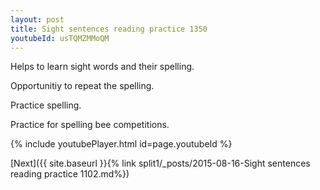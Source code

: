 ```yaml
---
layout: post
title: Sight sentences reading practice 1350
youtubeId: usTQMZMMoQM
---
```

 
 
Helps to learn sight words and their spelling.

Opportunitiy to repeat the spelling. 

Practice spelling. 
 
Practice for spelling bee competitions. 
 
{% include youtubePlayer.html id=page.youtubeId %}
 
 

[Next]({{ site.baseurl }}{% link  split1/_posts/2015-08-16-Sight sentences reading practice 1102.md%})
 
